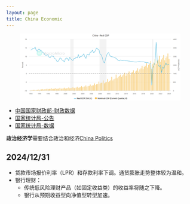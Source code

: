 ```yaml
---
layout: page
title: China Economic
---
```


<div align="center">    
<img src="/assets/img/math/china_gdp.png" width="85%"/>
</div>


* [中国国家财政部-财政数据](https://www.mof.gov.cn/gkml/caizhengshuju/)
* [国家统计局-公告](https://www.stats.gov.cn/sj/)
* [国家统计局-数据](https://data.stats.gov.cn/index.htm)

**政治经济学**需要结合政治和经济[China Politics](/Philosophy/chine/index)


## 2024/12/31

* 贷款市场报价利率（LPR）和存款利率下调。通货膨胀走势整体较为温和。
* 银行理财：
  * 传统低风险理财产品（如固定收益类）的收益率将随之下降。
  * 银行从预期收益型向净值型转型加速。
